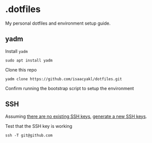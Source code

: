 # .dotfiles

My personal dotfiles and environment setup guide.

## yadm

Install `yadm`

```shell
sudo apt install yadm
```

Clone this repo

```shell
yadm clone https://github.com/isaacyakl/dotfiles.git
```

Confirm running the bootstrap script to setup the environment

## SSH

Assuming [there are no existing SSH keys](https://docs.github.com/en/authentication/connecting-to-github-with-ssh/checking-for-existing-ssh-keys), [generate a new SSH keys](https://docs.github.com/en/authentication/connecting-to-github-with-ssh/generating-a-new-ssh-key-and-adding-it-to-the-ssh-agent).

Test that the SSH key is working

```shell
ssh -T git@github.com
```
